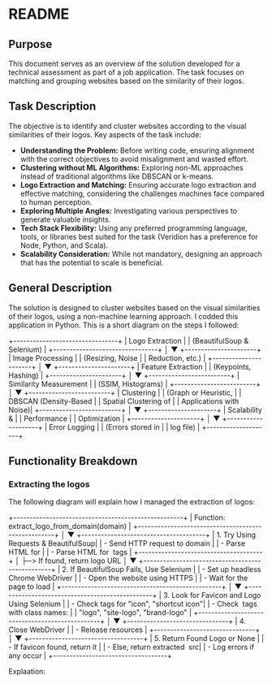 # README

## Purpose
This document serves as an overview of the solution developed for a technical assessment as part of a job application. The task focuses on matching and grouping websites based on the similarity of their logos.

## Task Description
The objective is to identify and cluster websites according to the visual similarities of their logos. Key aspects of the task include:

- **Understanding the Problem:** Before writing code, ensuring alignment with the correct objectives to avoid misalignment and wasted effort.
- **Clustering without ML Algorithms:** Exploring non-ML approaches instead of traditional algorithms like DBSCAN or k-means.
- **Logo Extraction and Matching:** Ensuring accurate logo extraction and effective matching, considering the challenges machines face compared to human perception.
- **Exploring Multiple Angles:** Investigating various perspectives to generate valuable insights.
- **Tech Stack Flexibility:** Using any preferred programming language, tools, or libraries best suited for the task (Veridion has a preference for Node, Python, and Scala).
- **Scalability Consideration:** While not mandatory, designing an approach that has the potential to scale is beneficial.

## General Description
The solution is designed to cluster websites based on the visual similarities of their logos, using a non-machine learning approach. I codded this application in Python. This is a short diagram on the steps I followed:

+--------------------------------+
|  Logo Extraction               |
|  (BeautifulSoup & Selenium)    |
+--------------------------------+
        │
        ▼
+----------------------+
|  Image Processing    |
| (Resizing, Noise     |
|  Reduction, etc.)    |
+----------------------+
        │
        ▼
+----------------------+
|  Feature Extraction  |
| (Keypoints, Hashing) |
+----------------------+
        │
        ▼
+-------------------------+
|  Similarity Measurement |
| (SSIM, Histograms)      |
+-------------------------+
        │
        ▼
+-------------------------+
|   Clustering            |
| (Graph or Heuristic,    |
| DBSCAN (Density-Based   |
| Spatial Clustering of   |
| Applications with Noise)| 
+-------------------------+
        │
        ▼
+---------------------+
| Scalability &       |
| Performance         |
| Optimization        |
+---------------------+
        │
        ▼
+--------------------+
|  Error Logging     |
| (Errors stored in  |
|   log file)        |
+--------------------+

## Functionality Breakdown

### Extracting the logos

The following diagram will explain how I managed the extraction of logos:

+----------------------------------------------------+
| Function: extract_logo_from_domain(domain)         |
+----------------------------------------------------+
        │
        ▼
+--------------------------------------+
| 1. Try Using Requests & BeautifulSoup|
| - Send HTTP request to domain        |
| - Parse HTML for <link rel="icon">   |
| - Parse HTML for <img> tags          |
+--------------------------------------+
        │
        ├─> If found, return logo URL
        │
        ▼
+-------------------------------------------------+
| 2. If BeautifulSoup Fails, Use Selenium        |
| - Set up headless Chrome WebDriver             |
| - Open the website using HTTPS                 |
| - Wait for the page to load                    |
+-------------------------------------------------+
        │
        ▼
+------------------------------------------------+
| 3. Look for Favicon and Logo Using Selenium    |
| - Check <link> tags for "icon", "shortcut icon"|
| - Check <img> tags with class names:           |
|   "logo", "site-logo", "brand-logo"            |
+------------------------------------------------+
        │
        ▼
+-------------------------------+
| 4. Close WebDriver            |
| - Release resources           |
+-------------------------------+
        │
        ▼
+-----------------------------------+
| 5. Return Found Logo or None      |
| - If favicon found, return it     |
| - Else, return extracted <img> src|
| - Log errors if any occur         |
+-----------------------------------+


Explaation:







